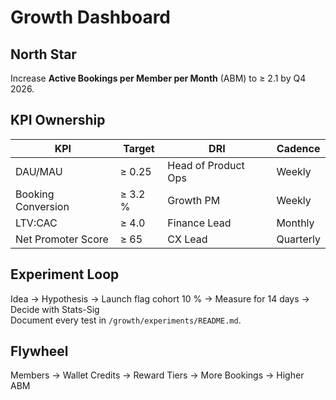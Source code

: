 <!-- docs/Growth-Dashboard.md -->

# Growth Dashboard

## North Star
Increase **Active Bookings per Member per Month** (ABM) to ≥ 2.1 by Q4 2026.

## KPI Ownership
| KPI | Target | DRI | Cadence |
|-----|--------|-----|---------|
| DAU/MAU | ≥ 0.25 | Head of Product Ops | Weekly |
| Booking Conversion | ≥ 3.2 % | Growth PM | Weekly |
| LTV:CAC | ≥ 4.0 | Finance Lead | Monthly |
| Net Promoter Score | ≥ 65 | CX Lead | Quarterly |

## Experiment Loop
Idea → Hypothesis → Launch flag cohort 10 % → Measure for 14 days → Decide with Stats-Sig  
Document every test in `/growth/experiments/README.md`.

## Flywheel
Members → Wallet Credits → Reward Tiers → More Bookings → Higher ABM
